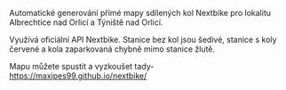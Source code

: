Automatické generování přímé mapy sdílených kol Nextbike pro lokalitu Albrechtice nad Orlicí a Týniště nad Orlicí.

Využívá oficiální API Nextbike. Stanice bez kol jsou šedivé, stanice s koly červené a kola zaparkovaná chybně mimo stanice žlutě.

Mapu můžete spustit a vyzkoušet tady- https://maxipes99.github.io/nextbike/
